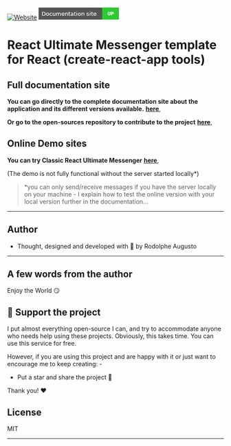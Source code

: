 [![Website](https://i.imgur.com/xSu6S5v.png)](https://rodolphe-augusto.fr)
[![Website](demo/docu.png)](https://react-ultimate-messenger-documentation.netlify.app/)

# React Ultimate Messenger template for React (create-react-app tools)

## Full documentation site

**You can go directly to the complete documentation site about the application and its different versions available.** **[here](https://react-ultimate-messenger-documentation.netlify.app/)**,

**Or go to the open-sources repository to contribute to the project** **[here](https://github.com/rodolphe37/rum-open-sources)**,


## Online Demo sites

**You can try Classic React Ultimate Messenger** **[here](https://react-ultimate-messenger.netlify.app/)**,

(The demo is not fully functional without the server started locally*)


> *you can only send/receive messages if you have the server locally on your machine -
> I explain how to test the online version with your local version further in the documentation...

---

## Author

- Thought, designed and developed with :purple_heart: by Rodolphe Augusto

---

## A few words from the author

Enjoy the World :smirk:


## :sparkling_heart: Support the project

I put almost everything open-source I can, and try to accommodate anyone who needs help using these projects. Obviously,
this takes time. You can use this service for free.

However, if you are using this project and are happy with it or just want to encourage me to keep creating: -

- Put a star and share the project :rocket:

Thank you! :heart:


## License

MIT

---
